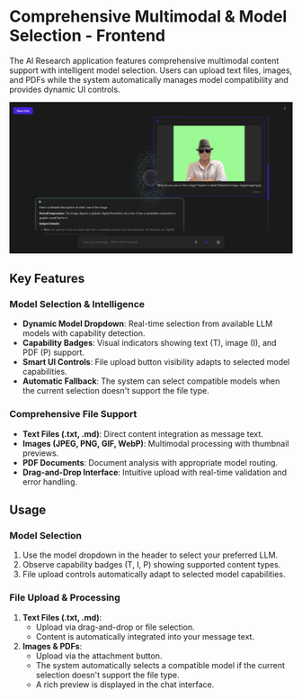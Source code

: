 # Comprehensive Multimodal & Model Selection - Frontend

The AI Research application features comprehensive multimodal content support with intelligent model selection. Users can upload text files, images, and PDFs while the system automatically manages model compatibility and provides dynamic UI controls.

![Image Support Demo](../Image_Support.png)

## Key Features

### Model Selection & Intelligence
- **Dynamic Model Dropdown**: Real-time selection from available LLM models with capability detection.
- **Capability Badges**: Visual indicators showing text (T), image (I), and PDF (P) support.
- **Smart UI Controls**: File upload button visibility adapts to selected model capabilities.
- **Automatic Fallback**: The system can select compatible models when the current selection doesn't support the file type.

### Comprehensive File Support
- **Text Files (.txt, .md)**: Direct content integration as message text.
- **Images (JPEG, PNG, GIF, WebP)**: Multimodal processing with thumbnail previews.
- **PDF Documents**: Document analysis with appropriate model routing.
- **Drag-and-Drop Interface**: Intuitive upload with real-time validation and error handling.

## Usage

### Model Selection
1. Use the model dropdown in the header to select your preferred LLM.
2. Observe capability badges (T, I, P) showing supported content types.
3. File upload controls automatically adapt to selected model capabilities.

### File Upload & Processing
1. **Text Files (.txt, .md)**:
   - Upload via drag-and-drop or file selection.
   - Content is automatically integrated into your message text.
2. **Images & PDFs**:
   - Upload via the attachment button.
   - The system automatically selects a compatible model if the current selection doesn't support the file type.
   - A rich preview is displayed in the chat interface.
